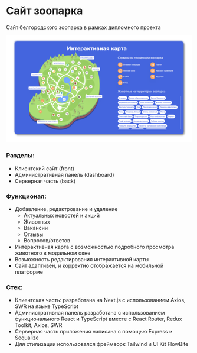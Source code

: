 # Сайт зоопарка

Сайт белгородского зоопарка в рамках дипломного проекта

<img width="800" alt="Screenshot 2022-09-05 at 18 25 10" src="https://github.com/PotapovNikolay/zoo/blob/main/back/src/public/images/map-crop.png?raw=true">

### Разделы:

-   Клиентский сайт (front)
-   Административная панель (dashboard)
-   Серверная часть (back)

### Функционал:

-   Добавление, редактрование и удаление
    -   Актуальных новостей и акций
    -   Животных
    -   Вакансии
    -   Отзывы
    -   Вопросов/ответов
-   Интерактивная карта с возможностью подробного просмотра животного в модальном окне
-   Возможность редактирования интерактивной карты 
-   Сайт адаптивен, и корректно отображается на мобильной платформе

### Стек:

-   Клиентская часть: разработана на Next.js с использованием Axios, SWR на языке TypeScript
-   Административная панель разработана с использованием функционального React и TypeScript вместе с React Router, Redux Toolkit, Axios, SWR
-   Серверная часть приложения написана с помощью Express и Sequalize
-   Для стилизации использовался фреймворк Tailwind и UI Kit FlowBite



